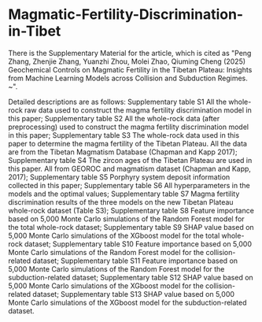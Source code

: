 # Magmatic-Fertility-Discrimination-in-Tibet
There is the Supplementary Material for the article, which is cited as "Peng Zhang, Zhenjie Zhang, Yuanzhi Zhou, Molei Zhao, Qiuming Cheng (2025) Geochemical Controls on Magmatic Fertility in the Tibetan Plateau: Insights from Machine Learning Models across Collision and Subduction Regimes. ~". 

Detailed descriptions are as follows: 
Supplementary table S1 All the whole-rock raw data used to construct the magma fertility discrimination model in this paper; 
Supplementary table S2 All the whole-rock data (after preprocessing) used to construct the magma fertility discrimination model in this paper; 
Supplementary table S3 The whole-rock data used in this paper to determine the magma fertility of the Tibetan Plateau. All the data are from the Tibetan Magmatism Database (Chapman and Kapp 2017); 
Supplementary table S4 The zircon ages of the Tibetan Plateau are used in this paper. All from GEOROC and magmatism dataset (Chapman and Kapp, 2017); 
Supplementary table S5 Porphyry system deposit information collected in this paper; 
Supplementary table S6 All hyperparameters in the models and the optimal values; 
Supplementary table S7 Magma fertility discrimination results of the three models on the new Tibetan Plateau whole-rock dataset (Table S3); 
Supplementary table S8 Feature importance based on 5,000 Monte Carlo simulations of the Random Forest model for the total whole-rock dataset; 
Supplementary table S9 SHAP value based on 5,000 Monte Carlo simulations of the XGboost model for the total whole-rock dataset; 
Supplementary table S10 Feature importance based on 5,000 Monte Carlo simulations of the Random Forest model for the collision-related dataset; 
Supplementary table S11 Feature importance based on 5,000 Monte Carlo simulations of the Random Forest model for the subduction-related dataset; 
Supplementary table S12 SHAP value based on 5,000 Monte Carlo simulations of the XGboost model for the collision-related dataset; 
Supplementary table S13 SHAP value based on 5,000 Monte Carlo simulations of the XGboost model for the subduction-related dataset. 

